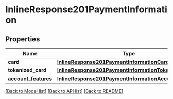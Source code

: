 # InlineResponse201PaymentInformation

## Properties
Name | Type | Description | Notes
------------ | ------------- | ------------- | -------------
**card** | [**InlineResponse201PaymentInformationCard**](InlineResponse201PaymentInformationCard.md) |  | [optional] 
**tokenized_card** | [**InlineResponse201PaymentInformationTokenizedCard**](InlineResponse201PaymentInformationTokenizedCard.md) |  | [optional] 
**account_features** | [**InlineResponse201PaymentInformationAccountFeatures**](InlineResponse201PaymentInformationAccountFeatures.md) |  | [optional] 

[[Back to Model list]](../README.md#documentation-for-models) [[Back to API list]](../README.md#documentation-for-api-endpoints) [[Back to README]](../README.md)



